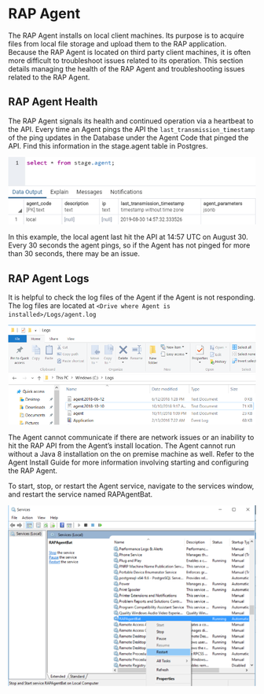 # RAP Agent

The RAP Agent installs on local client machines. Its purpose is to acquire files from local file storage and upload them to the RAP application. Because the RAP Agent is located on third party client machines, it is often more difficult to troubleshoot issues related to its operation. This section details managing the health of the RAP Agent and troubleshooting issues related to the RAP Agent.

## RAP Agent Health

The RAP Agent signals its health and continued operation via a heartbeat to the API. Every time an Agent pings the API the `last_transmission_timestamp` of the ping updates in the Database under the Agent Code that pinged the API. Find this information in the stage.agent table in Postgres.

![local RAP Agent last\_transmission\_timestamp](../../.gitbook/assets/image%20%28146%29.png)

In this example, the local agent last hit the API at 14:57 UTC on August 30. Every 30 seconds the agent pings, so if the Agent has not pinged for more than 30 seconds, there may be an issue.

## RAP Agent Logs

It is helpful to check the log files of the Agent if the Agent is not responding. The log files are located at `<Drive where Agent is installed>/Logs/agent.log`

![Agent Logs](../../.gitbook/assets/31.png)

The Agent cannot communicate if there are network issues or an inability to hit the RAP API from the Agent’s install location. The Agent cannot run without a Java 8 installation on the on premise machine as well. Refer to the Agent Install Guide for more information involving starting and configuring the RAP Agent.

To start, stop, or restart the Agent service, navigate to the services window, and restart the service named RAPAgentBat.

![Restart RAP Agent](../../.gitbook/assets/32.png)

